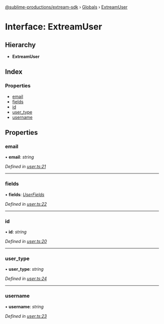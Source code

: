 [@sublime-productions/extream-sdk](../README.md) › [Globals](../globals.md) › [ExtreamUser](extreamuser.md)

# Interface: ExtreamUser

## Hierarchy

* **ExtreamUser**

## Index

### Properties

* [email](extreamuser.md#email)
* [fields](extreamuser.md#fields)
* [id](extreamuser.md#id)
* [user_type](extreamuser.md#user_type)
* [username](extreamuser.md#username)

## Properties

###  email

• **email**: *string*

*Defined in [user.ts:21](https://github.com/Extream-SaaS/ex-sdk/blob/489cbc8/src/user.ts#L21)*

___

###  fields

• **fields**: *[UserFields](userfields.md)*

*Defined in [user.ts:22](https://github.com/Extream-SaaS/ex-sdk/blob/489cbc8/src/user.ts#L22)*

___

###  id

• **id**: *string*

*Defined in [user.ts:20](https://github.com/Extream-SaaS/ex-sdk/blob/489cbc8/src/user.ts#L20)*

___

###  user_type

• **user_type**: *string*

*Defined in [user.ts:24](https://github.com/Extream-SaaS/ex-sdk/blob/489cbc8/src/user.ts#L24)*

___

###  username

• **username**: *string*

*Defined in [user.ts:23](https://github.com/Extream-SaaS/ex-sdk/blob/489cbc8/src/user.ts#L23)*
